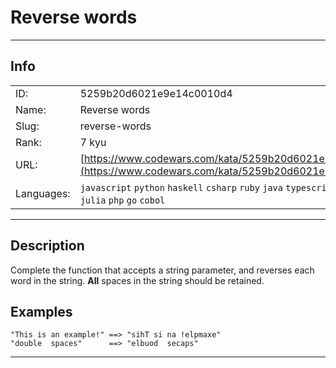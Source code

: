 # Reverse words

---
## Info

|            |                                      |
|:-----------|:-------------------------------------|
| ID:        | 5259b20d6021e9e14c0010d4                              |
| Name:      | Reverse words                            |
| Slug:      | reverse-words                            |
| Rank:      | 7 kyu                       |
| URL:       | [https://www.codewars.com/kata/5259b20d6021e9e14c0010d4](https://www.codewars.com/kata/5259b20d6021e9e14c0010d4)                 |
| Languages: |  `javascript`  `python`  `haskell`  `csharp`  `ruby`  `java`  `typescript`  `rust`  `c`  `cpp`  `julia`  `php`  `go`  `cobol`  |

---
## Description

Complete the function that accepts a string parameter, and reverses each word in the string. **All** spaces in the string should be retained.

## Examples
```
"This is an example!" ==> "sihT si na !elpmaxe"
"double  spaces"      ==> "elbuod  secaps"
```

---
